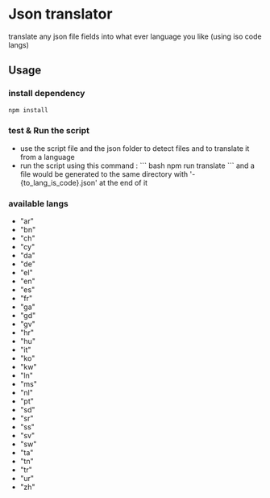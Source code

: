 # Json translator

translate any json file fields into what ever language you like (using iso code langs)

## Usage

### install dependency

```bash
npm install
```

### test & Run the script

<ul>
<li>use the script file and the json folder to detect files and to translate it from a language </li>
<li>
run the script using this command :
``` bash
npm run translate
```
and a file would be generated to the same directory with '-{to_lang_is_code}.json' at the end of it

</li>
</ul>

### available langs

<ul>
<li>"ar"</li>
<li> "bn" </li>
<li> "ch" </li>
<li> "cy" </li>
<li> "da" </li>
<li> "de" </li>
<li> "el" </li>
<li> "en" </li>
<li> "es" </li>
<li> "fr" </li>
<li> "ga" </li>
<li> "gd" </li>
<li> "gv" </li>
<li> "hr" </li>
<li> "hu" </li>
<li> "it" </li>
<li> "ko" </li>
<li> "kw" </li>
<li> "ln" </li>
<li> "ms" </li>
<li> "nl" </li>
<li> "pt" </li>
<li> "sd" </li>
<li> "sr" </li>
<li> "ss" </li>
<li> "sv" </li>
<li> "sw" </li>
<li> "ta" </li>
<li> "tn" </li>
<li> "tr" </li>
<li> "ur" </li>
<li> "zh" </li>
</ul>
